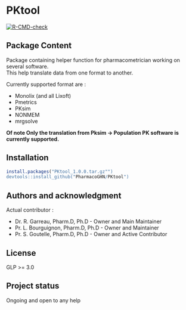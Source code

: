# PKtool

<!-- badges: start -->
[![R-CMD-check](https://github.com/PharmacoGHN/PKtool/actions/workflows/R-CMD-check.yaml/badge.svg)](https://github.com/PharmacoGHN/PKtool/actions/workflows/R-CMD-check.yaml)
<!-- badges: end -->

## Package Content  

Package containing helper function for pharmacometrician working on several software.  
This help translate data from one format to another.  

Currently supported format are :   
  - Monolix (and all Lixoft)  
  - Pmetrics  
  - PKsim  
  - NONMEM  
  - mrgsolve
  
**Of note Only the translation from Pksim -> Population PK software is currently supported.**


## Installation

```r 
install.packages("PKtool_1.0.0.tar.gz"")
devtools::install_github("PharmacoGHN/PKtool")
```

## Authors and acknowledgment

Actual contributor :

-   Dr. R. Garreau, Pharm.D, Ph.D - Owner and Main Maintainer  
-   Pr. L. Bourguignon, Pharm.D, Ph.D - Owner and Maintainer  
-   Pr. S. Goutelle, Pharm.D, Ph.D - Owner and Active Contributor

## License

GLP \>= 3.0

## Project status

Ongoing and open to any help

